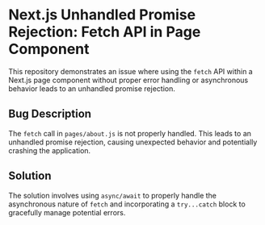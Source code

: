 # Next.js Unhandled Promise Rejection: Fetch API in Page Component

This repository demonstrates an issue where using the `fetch` API within a Next.js page component without proper error handling or asynchronous behavior leads to an unhandled promise rejection.

## Bug Description
The `fetch` call in `pages/about.js` is not properly handled.  This leads to an unhandled promise rejection, causing unexpected behavior and potentially crashing the application.

## Solution
The solution involves using `async/await` to properly handle the asynchronous nature of `fetch` and incorporating a `try...catch` block to gracefully manage potential errors.